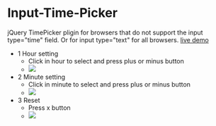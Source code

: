 # Input-Time-Picker
jQuery TimePicker pligin for browsers that do not support the input type="time" field. Or for input type="text" for all browsers.
[live demo](http://timepicker.baners.webd.pl)
-  1 Hour setting
    - Click in hour to select and press plus or minus button
    - ![](http://baners.webd.pl/images/hour.png)
-  2 Minute setting
    - Click in minute to select and press plus or minus button
    - ![](http://baners.webd.pl/images/minute.png)
-  3 Reset
    - Press x button
    - ![](http://baners.webd.pl/images/reset.png)
